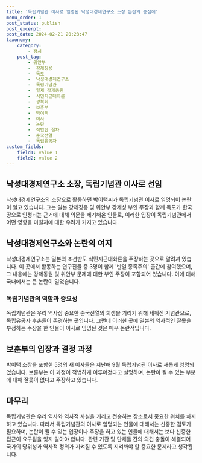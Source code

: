 ```yaml
---
title: '독립기념관 이사로 임명된 낙성대경제연구소 소장 논란의 중심에'
menu_order: 1
post_status: publish
post_excerpt: 
post_date: 2024-02-21 20:23:47
taxonomy:
    category:
        - 정치
    post_tag:
        - 위안부
        -  강제징용
        -  독도
        -  낙성대경제연구소
        -  독립기념관
        -  일제 강제동원
        -  식민지근대화론
        -  광복회
        -  보훈부
        -  박이택
        -  이사
        -  논란
        -  적법한 절차
        -  순국선열
        -  독립유공자
custom_fields:
    field1: value 1
    field2: value 2
---
```


## 낙성대경제연구소 소장, 독립기념관 이사로 선임
낙성대경제연구소의 소장으로 활동하던 박이택씨가 독립기념관 이사로 임명되어 논란이 일고 있습니다. 그는 일본 강제징용 및 위안부 강제성 부인 주장과 함께 독도가 한국땅으로 인정되는 근거에 대해 의문을 제기해온 인물로, 이러한 입장이 독립기념관에서 어떤 영향을 미칠지에 대한 우려가 커지고 있습니다.
## 낙성대경제연구소와 논란의 여지
낙성대경제연구소는 일본의 조선반도 식민지근대화론을 주장하는 곳으로 알려져 있습니다. 이 곳에서 활동하는 연구진들 중 3명이 함께 '반일 종족주의' 출간에 참여했으며, 그 내용에는 강제동원 및 위안부 문제에 대한 부인 주장이 포함되어 있습니다. 이에 대해 국내에서는 큰 논란이 일었습니다.
### 독립기념관의 역할과 중요성
독립기념관은 우리 역사상 중요한 순국선열의 희생을 기리기 위해 세워진 기념관으로, 독립유공자 후손들이 존경하는 곳입니다. 그런데 이러한 곳에 일본의 역사적인 잘못을 부정하는 주장을 한 인물이 이사로 임명된 것은 매우 논란적입니다.
## 보훈부의 입장과 결정 과정
박이택 소장을 포함한 5명의 새 이사들은 지난해 9월 독립기념관 이사로 새롭게 임명되었습니다. 보훈부는 이 과정이 적법하게 이루어졌다고 설명하며, 논란이 될 수 있는 부분에 대해 잘못이 없다고 주장하고 있습니다.
## 마무리
독립기념관은 우리 역사와 역사적 사실을 기리고 전승하는 장소로서 중요한 위치를 차지하고 있습니다. 따라서 독립기념관의 이사로 임명되는 인물에 대해서는 신중한 검토가 필요하며, 논란이 될 수 있는 입장이나 주장을 하고 있는 인물에 대해서는 보다 신중한 접근이 요구됨을 잊지 말아야 합니다. 관련 기관 및 단체들 간의 의견 충돌이 해결되어 국가의 당위성과 역사적 정의가 지켜질 수 있도록 지켜봐야 할 중요한 문제라고 생각됩니다.
